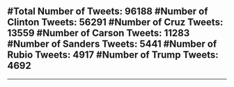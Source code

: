 #Total Number of Tweets: 96188 
#Number of Clinton Tweets: 56291
#Number of Cruz Tweets: 13559
#Number of Carson Tweets: 11283
#Number of Sanders Tweets: 5441
#Number of Rubio Tweets: 4917
#Number of Trump Tweets: 4692
---
---
